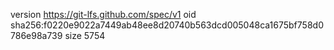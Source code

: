 version https://git-lfs.github.com/spec/v1
oid sha256:f0220e9022a7449ab48ee8d20740b563dcd005048ca1675bf758d0786e98a739
size 5754

